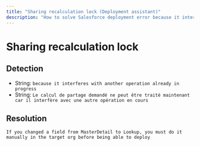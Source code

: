 ```yaml
---
title: "Sharing recalculation lock (Deployment assistant)"
description: "How to solve Salesforce deployment error because it interferes with another operation already in progress"
---
```

<!-- markdownlint-disable MD013 -->
# Sharing recalculation lock

## Detection

- String: `because it interferes with another operation already in progress`
- String: `Le calcul de partage demandé ne peut être traité maintenant car il interfère avec une autre opération en cours`

## Resolution

```shell
If you changed a field from MasterDetail to Lookup, you must do it manually in the target org before being able to deploy
```
